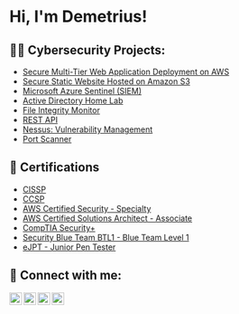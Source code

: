 <h1>Hi, I'm Demetrius! </h1>

<h2>👨‍💻 Cybersecurity Projects:</h2>

- [Secure Multi-Tier Web Application Deployment on AWS](https://github.com/monrdeme/aws-multi-tier-app)
- [Secure Static Website Hosted on Amazon S3](https://github.com/monrdeme/secure-static-site-aws)
- [Microsoft Azure Sentinel (SIEM)](https://github.com/monrdeme/MicrosoftAzureSentinelLab)
- [Active Directory Home Lab](https://github.com/monrdeme/ActiveDirectoryLab)
- [File Integrity Monitor](https://github.com/monrdeme/FileIntegrityMonitorLab)
- [REST API](https://github.com/monrdeme/RESTAPI)
- [Nessus: Vulnerability Management](https://github.com/monrdeme/NessusVulnerabilityManagement)
- [Port Scanner](https://github.com/monrdeme/PortScanner)

<h2>📄 Certifications</h2>

- [CISSP](https://www.credly.com/badges/147deb29-3e51-42d5-afbb-e0ccc21b56b4)
- [CCSP](https://www.credly.com/badges/73caf936-9495-4d69-98bd-3837af81ef67)
- [AWS Certified Security - Specialty](https://www.credly.com/badges/558e4b6d-372c-43c5-a34d-af80fa6c712a)
- [AWS Certified Solutions Architect - Associate](https://www.credly.com/badges/6c5f9b89-e491-40b2-b472-bab9d4c5825e)
- [CompTIA Security+](https://www.credly.com/badges/838387a7-0dcd-4304-9d06-11c52216050e)
- [Security Blue Team BTL1 - Blue Team Level 1](https://www.credly.com/badges/30451302-d6d1-48fc-a858-90e0cc78367a)
- [eJPT - Junior Pen Tester](https://verified.elearnsecurity.com/certificates/b8bf23e4-250b-4f68-bd98-d1c5d1c3d79f)

<h2> 🤳 Connect with me:</h2>

[<img align="left" alt="JoshMadakor | YouTube" width="22px" src="https://cdn.jsdelivr.net/npm/simple-icons@v3/icons/youtube.svg" />][youtube]
[<img align="left" alt="JoshMadakor | Twitter" width="22px" src="https://cdn.jsdelivr.net/npm/simple-icons@v3/icons/twitter.svg" />][twitter]
[<img align="left" alt="JoshMadakor | LinkedIn" width="22px" src="https://cdn.jsdelivr.net/npm/simple-icons@v3/icons/linkedin.svg" />][linkedin]
[<img align="left" alt="JoshMadakor | Instagram" width="22px" src="https://cdn.jsdelivr.net/npm/simple-icons@v3/icons/instagram.svg" />][instagram]

[youtube]: https://www.youtube.com/c/joshmadakor
[twitter]: https://www.twitter.com/joshmadakor
[linkedin]: https://www.linkedin.com/in/demetriusmonroe/
[instagram]: https://www.instagram.com/joshmadakor
